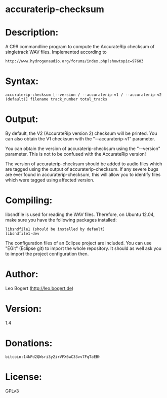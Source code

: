 accuraterip-checksum
====================

# Description:
A C99 commandline program to compute the AccurateRip checksum of singletrack WAV files.
Implemented according to

	http://www.hydrogenaudio.org/forums/index.php?showtopic=97603

# Syntax:
	accuraterip-checksum [--version / --accuraterip-v1 / --accuraterip-v2 (default)] filename track_number total_tracks

# Output:
By default, the V2 (AccurateRip version 2) checksum will be printed.
You can also obtain the V1 checksum with the "--accuraterip-v1" parameter.

You can obtain the version of accuraterip-checksum using the "--version" parameter. This is not to be confused with the AccurateRip version!

The version of accuraterip-checksum should be added to audio files which are tagged using the output of accuraterip-checksum. If any severe bugs are ever found in accuraterip-checksum, this will allow you to identify files which were tagged using affected version.


# Compiling:
libsndfile is used for reading the WAV files.
Therefore, on Ubuntu 12.04, make sure you have the following packages installed:

	libsndfile1 (should be installed by default)
	libsndfile1-dev

The configuration files of an Eclipse project are included.
You can use "EGit" (Eclipse git) to import the whole repository.
It should as well ask you to import the project configuration then.

# Author:
Leo Bogert (http://leo.bogert.de)

# Version:
1.4

# Donations:
	bitcoin:14kPd2QWsri3y2irVFX6wC33vv7FqTaEBh

# License:
GPLv3
